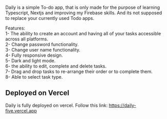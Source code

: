 Daily is a simple To-do app, that is only made for the purpose of learning Typescript, Nextjs and improving my Firebase skills. And its not supposed to replace your currently used Todo apps.

Features: <br/>
 1- The ability to create an account and having all of your tasks accessible across all platforms.<br/>
 2- Change password functionality.<br/>
 3- Change user name functionality.<br/>
 4- Fully responsive design.<br/>
 5- Dark and light mode.<br/>
 6- the ability to edit, complete and delete tasks.<br/>
 7- Drag and drop tasks to re-arrange their order or to complete them.<br/>
 8- Able to select task type.<br/>

 
## Deployed on Vercel

Daily is fully deployed on vercel. Follow this link: https://daily-five.vercel.app
